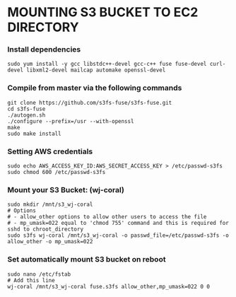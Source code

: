 # MOUNTING S3 BUCKET TO EC2 DIRECTORY
### Install dependencies
```
sudo yum install -y gcc libstdc++-devel gcc-c++ fuse fuse-devel curl-devel libxml2-devel mailcap automake openssl-devel
```
### Compile from master via the following commands
```
git clone https://github.com/s3fs-fuse/s3fs-fuse.git
cd s3fs-fuse
./autogen.sh
./configure --prefix=/usr --with-openssl
make
sudo make install
```
### Setting AWS credentials
```
sudo echo AWS_ACCESS_KEY_ID:AWS_SECRET_ACCESS_KEY > /etc/passwd-s3fs
sudo chmod 600 /etc/passwd-s3fs
```
### Mount your S3 Bucket: (wj-coral)
```
sudo mkdir /mnt/s3_wj-coral
# Options
# - allow_other options to allow other users to access the file
# - mp_umask=022 equal to 'chmod 755' command and this is required for sshd to chroot_directory
sudo s3fs wj-coral /mnt/s3_wj-coral -o passwd_file=/etc/passwd-s3fs -o allow_other -o mp_umask=022
```
### Set automatically mount S3 bucket on reboot
```
sudo nano /etc/fstab
# Add this line
wj-coral /mnt/s3_wj-coral fuse.s3fs allow_other,mp_umask=022 0 0
```
